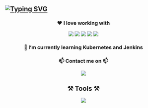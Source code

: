 [![Typing SVG](https://readme-typing-svg.demolab.com?font=Fira+Code&size=24&duration=3000&pause=1500&center=true&repeat=false&width=1024&lines=I'm+Reinaldo+Bustamante!%F0%9F%91%8B)](https://git.io/typing-svg)
---
<h3 align="center">❤️ I love working with </h3>
<p align="center">
  <img src="https://img.shields.io/badge/React-20232A?style=for-the-badge&logo=react&logoColor=61DAFB" />
  <img src="https://img.shields.io/badge/Angular-DD0031?style=for-the-badge&logo=angular&logoColor=white" />
  <img src="https://img.shields.io/badge/Docker-2CA5E0?style=for-the-badge&logo=docker&logoColor=white" />
  <img src="https://img.shields.io/badge/Node%20js-339933?style=for-the-badge&logo=nodedotjs&logoColor=white" />
  <img src="https://img.shields.io/badge/TypeScript-007ACC?style=for-the-badge&logo=typescript&logoColor=white" />
</p>
<h3 align="center">🌱 I’m currently learning <strong>Kubernetes and Jenkins</strong></h3>
<h3 align="center">📫 Contact me on 📫</h3>
<p align="center">
  <a href="https://www.linkedin.com/in/reinaldo-bustamante026" target="_blank" >
    <img src="https://img.shields.io/badge/LinkedIn-0077B5?style=for-the-badge&logo=linkedin&logoColor=white" />
  </a>
</p>
<h2 align="center">⚒️ Tools ⚒️</h2>
<p align="center">
  <a href="https://skillicons.dev">
    <img src="https://skillicons.dev/icons?i=git,docker,react,nextjs,nodejs,angular,terraform,prisma,express,typescript,javascript,html,css,postman,linux,tailwind,sass,aws,postgresql,mongodb,mysql,python,bash,figma,github" />
  </a>
</p>


